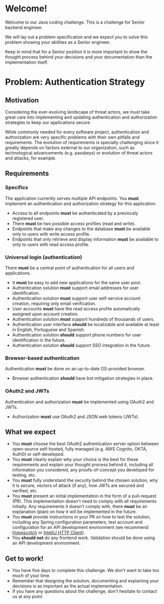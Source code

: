 # Welcome!

Welcome to our Java coding challenge. This is a challenge for Senior backend
engineer.

We will lay out a problem specification and we expect you to solve this problem
showing your abilities as a Senior engineer.

Keep in mind that for a Senior position it is more important to show the thought
process behind your decisions and your documentation than the implementation itself.

# Problem: Authentication Strategy

## Motivation

Considering the ever-evolving landscape of threat actors, we must take great care
into implementing and updating authentication and authorization strategies to keep
our applications secure.

While commonly needed for every software project, authentication and authorization
are very specific problems with their own pitfalls and requirements. The evolution of
requirements is specially challenging since it greatly depends on factors external to
our organization, such as technological advancements (e.g. passkeys) or evolution of
threat actors and attacks, for example.

## Requirements

### Specifics

The application currently serves multiple API endpoints.
You **must** implement an authentication and authorization strategy for this application.

- Access to all endpoints **must** be authenticated by a previously registered user.
- There **must** be two possible access profiles (read and write).
- Endpoints that make any changes to the database **must** be available only to users with
write access profile.
- Endpoints that only retrieve and display information **must** be available to only to
users with read access profile.

### Universal login (authentication)

There **must** be a central point of authentication for all users and applications.

- It **must** be easy to add new applications for the same user pool.
- Authentication solution **must** support email addresses for user identification.
- Authentication solution **must** support user self-service account creation, requiring
only email verification.
- User accounts **must** have the read access profile automatically assigned upon
account creation.
- Authentication solution **must** support hundreds of thousands of users.
- Authentication user interface **should** be localizable and available at least in
English, Portuguese and Spanish.
- Authentication solution **should** support phone numbers for user identification
in the future.
- Authentication solution **should** support SSO integration in the future.

### Browser-based authentication

Authentication **must** be done on an up-to-date OS-provided browser.

- Browser authentication **should** have bot mitigation strategies in place.

### OAuth2 and JWTs

Authentication and authorization **must** be implemented using OAuth2 and JWTs.

- Authorization **must** use OAuth2 and JSON web tokens (JWTs).


## What we expect

- You **must** choose the best OAuth2 authentication server option between open-source
self-hosted, fully managed (e.g. AWS Cognito, OKTA, Auth0) or self-developed.
- You **must** clearly explain why your choice is the best for these requirements and
explain your thought process behind it, including all information you considered, any
proofs-of-concept you developed for testing, etc.
- You **must** fully understand the security behind the chosen solution, why it is secure,
vectors of attack (if any), how JWTs are secured and verified, etc.
- You **must** present an initial implementation in the form of a pull-request (PR). This
implementation doesn't need to comply with all requirements initially. Any requirements
it doesn't comply with, there **must** be an explanation (plan) on how it will be implemented
in the future.
- You **must** provide instructions in your PR on how to test the solution, including
any Spring configuration parameters, test account and configuration for an API development
environment (we recommend [Hoppscotch](https://docs.hoppscotch.io/documentation/getting-started/introduction)
or [IntelliJ HTTP Client](https://www.jetbrains.com/help/idea/http-client-in-product-code-editor.html)).
- You **should not** do any frontend work. Validation should be done using an API development
environment.

## Get to work!

- You have five days to complete this challenge. We don't want to take too much of your time.
- Remember that designing the solution, documenting and explaining your decisions is as important
as the actual implementation.
- If you have any questions about the challenge, don't hesitate to contact us at any point.

